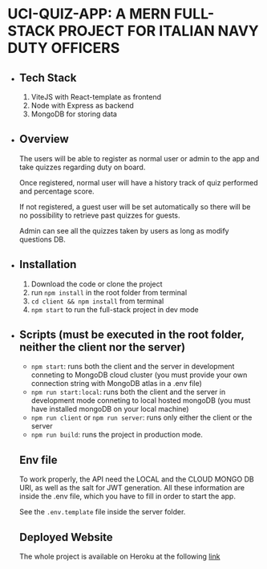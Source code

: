 # UCI-QUIZ-APP: A MERN FULL-STACK PROJECT FOR ITALIAN NAVY DUTY OFFICERS

- ## Tech Stack

  1. ViteJS with React-template as frontend
  2. Node with Express as backend
  3. MongoDB for storing data

- ## Overview

  The users will be able to register as normal user or admin to the app and take quizzes regarding duty on board.

  Once registered, normal user will have a history track of quiz performed and percentage score.

  If not registered, a guest user will be set automatically so there will be no possibility to retrieve past quizzes for guests.

  Admin can see all the quizzes taken by users as long as modify questions DB.

- ## Installation

  1. Download the code or clone the project
  2. run `npm install` in the root folder from terminal
  3. `cd client && npm install` from terminal
  4. `npm start` to run the full-stack project in dev mode

- ## Scripts (must be executed in the root folder, neither the client nor the server)

  - `npm start`: runs both the client and the server in development conneting to MongoDB cloud cluster (you must provide your own connection string with MongoDB atlas in a .env file)
  - `npm run start:local`: runs both the client and the server in development mode conneting to local hosted mongoDB (you must have installed mongoDB on your local machine)
  - `npm run client` or `npm run server`: runs only either the client or the server
  - `npm run build`: runs the project in production mode.

  ## Env file

  To work properly, the API need the LOCAL and the CLOUD MONGO DB URI, as well as the salt for JWT generation. All these information are inside the .env file, which you have to fill in order to start the app.

  See the `.env.template` file inside the server folder.

  ## Deployed Website

  The whole project is available on Heroku at the following [link](https://uci-quiz-app.herokuapp.com)
